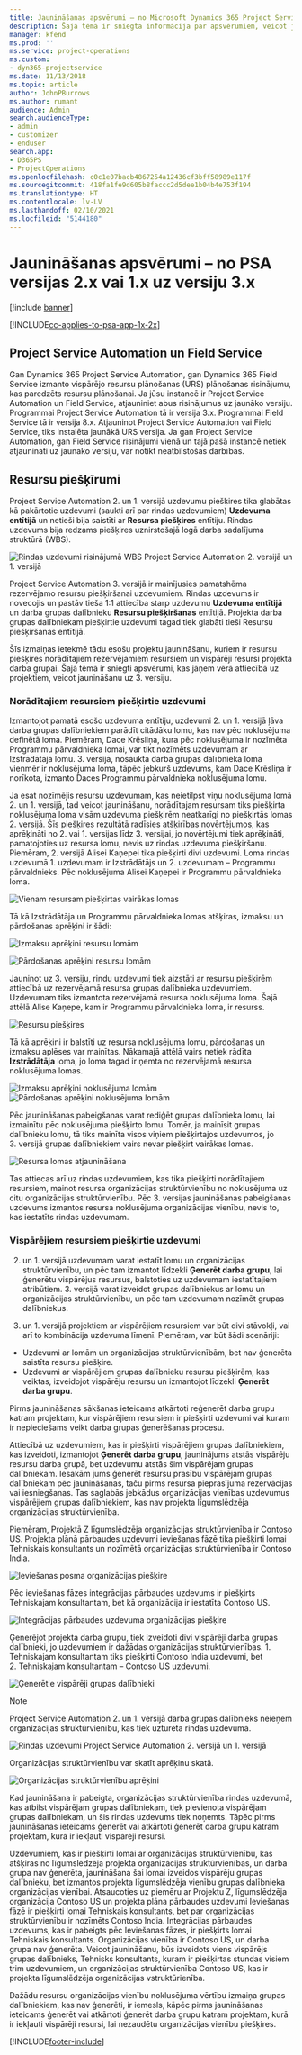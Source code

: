 ```yaml
---
title: Jaunināšanas apsvērumi — no Microsoft Dynamics 365 Project Service Automation 2.x vai 1.x uz versiju 3
description: Šajā tēmā ir sniegta informācija par apsvērumiem, veicot jaunināšanu no Project Service Automation versijas 2.x vai 1.x uz 3. versiju.
manager: kfend
ms.prod: ''
ms.service: project-operations
ms.custom:
- dyn365-projectservice
ms.date: 11/13/2018
ms.topic: article
author: JohnPBurrows
ms.author: rumant
audience: Admin
search.audienceType:
- admin
- customizer
- enduser
search.app:
- D365PS
- ProjectOperations
ms.openlocfilehash: c0c1e07bacb4867254a12436cf3bff58989e117f
ms.sourcegitcommit: 418fa1fe9d605b8faccc2d5dee1b04b4e753f194
ms.translationtype: HT
ms.contentlocale: lv-LV
ms.lasthandoff: 02/10/2021
ms.locfileid: "5144180"
---
```

# <a name="upgrade-considerations---psa-version-2x-or-1x-to-version-3"></a>Jaunināšanas apsvērumi – no PSA versijas 2.x vai 1.x uz versiju 3.x

[!include [banner](../includes/psa-now-project-operations.md)]

[!INCLUDE[cc-applies-to-psa-app-1x-2x](../includes/cc-applies-to-psa-app-1x-2x.md)]

## <a name="project-service-automation-and-field-service"></a>Project Service Automation un Field Service
Gan Dynamics 365 Project Service Automation, gan Dynamics 365 Field Service izmanto vispārējo resursu plānošanas (URS) plānošanas risinājumu, kas paredzēts resursu plānošanai. Ja jūsu instancē ir Project Service Automation un Field Service, atjauniniet abus risinājumus uz jaunāko versiju. Programmai Project Service Automation tā ir versija 3.x. Programmai Field Service tā ir versija 8.x. Atjauninot Project Service Automation vai Field Service, tiks instalēta jaunākā URS versija. Ja gan Project Service Automation, gan Field Service risinājumi vienā un tajā pašā instancē netiek atjaunināti uz jaunāko versiju, var notikt neatbilstošas darbības.

## <a name="resource-assignments"></a>Resursu piešķīrumi
Project Service Automation 2. un 1. versijā uzdevumu piešķires tika glabātas kā pakārtotie uzdevumi (saukti arī par rindas uzdevumiem) **Uzdevuma entītijā** un netieši bija saistīti ar **Resursa piešķires** entītiju. Rindas uzdevums bija redzams piešķires uznirstošajā logā darba sadalījuma struktūrā (WBS).

![Rindas uzdevumi risinājumā WBS Project Service Automation 2. versijā un 1. versijā](media/upgrade-line-task-01.png)

Project Service Automation 3. versijā ir mainījusies pamatshēma rezervējamo resursu piešķiršanai uzdevumiem. Rindas uzdevums ir novecojis un pastāv tieša 1:1 attiecība starp uzdevumu **Uzdevuma entītijā** un darba grupas dalībnieku **Resursu piešķiršanas** entītijā. Projekta darba grupas dalībniekam piešķirtie uzdevumi tagad tiek glabāti tieši Resursu piešķiršanas entītijā.  

Šīs izmaiņas ietekmē tādu esošu projektu jaunināšanu, kuriem ir resursu piešķires norādītajiem rezervējamiem resursiem un vispārēji resursi projekta darba grupai. Šajā tēmā ir sniegti apsvērumi, kas jāņem vērā attiecībā uz projektiem, veicot jaunināšanu uz 3. versiju. 

### <a name="tasks-assigned-to-named-resources"></a>Norādītajiem resursiem piešķirtie uzdevumi
Izmantojot pamatā esošo uzdevuma entītiju, uzdevumi 2. un 1. versijā ļāva darba grupas dalībniekiem parādīt citādāku lomu, kas nav pēc noklusējuma definētā loma. Piemēram, Dace Krēsliņa, kura pēc noklusējuma ir nozīmēta Programmu pārvaldnieka lomai, var tikt nozīmēts uzdevumam ar Izstrādātāja lomu. 3. versijā, nosaukta darba grupas dalībnieka loma vienmēr ir noklusējuma loma, tāpēc jebkurš uzdevums, kam Dace Krēsliņa ir norīkota, izmanto Daces Programmu pārvaldnieka noklusējuma lomu.

Ja esat nozīmējis resursu uzdevumam, kas neietilpst viņu noklusējuma lomā 2. un 1. versijā, tad veicot jaunināšanu, norādītajam resursam tiks piešķirta noklusējuma loma visām uzdevuma piešķirēm neatkarīgi no piešķirtās lomas 2. versijā. Šīs piešķires rezultātā radīsies atšķirības novērtējumos, kas aprēķināti no 2. vai 1. versijas līdz 3. versijai, jo novērtējumi tiek aprēķināti, pamatojoties uz resursa lomu, nevis uz rindas uzdevuma piešķiršanu. Piemēram, 2. versijā Alisei Kaņepei tika piešķirti divi uzdevumi. Loma rindas uzdevumā 1. uzdevumam ir Izstrādātājs un 2. uzdevumam – Programmu pārvaldnieks. Pēc noklusējuma Alisei Kaņepei ir Programmu pārvaldnieka loma.

![Vienam resursam piešķirtas vairākas lomas](media/upgrade-multiple-roles-02.png)

Tā kā Izstrādātāja un Programmu pārvaldnieka lomas atšķiras, izmaksu un pārdošanas aprēķini ir šādi:

![Izmaksu aprēķini resursu lomām](media/upggrade-cost-estimates-03.png)

![Pārdošanas aprēķini resursu lomām](media/upgrade-sales-estimates-04.png)

Jauninot uz 3. versiju, rindu uzdevumi tiek aizstāti ar resursu piešķirēm attiecībā uz rezervējamā resursa grupas dalībnieka uzdevumiem. Uzdevumam tiks izmantota rezervējamā resursa noklusējuma loma. Šajā attēlā Alise Kaņepe, kam ir Programmu pārvaldnieka loma, ir resurss.

![Resursu piešķires](media/resource-assignment-v2-05.png)

Tā kā aprēķini ir balstīti uz resursa noklusējuma lomu, pārdošanas un izmaksu aplēses var mainītas. Nākamajā attēlā vairs netiek rādīta **Izstrādātāja** loma, jo loma tagad ir ņemta no rezervējamā resursa noklusējuma lomas.

![Izmaksu aprēķini noklusējuma lomām](media/resource-assignment-cost-estimate-06.png)
![Pārdošanas aprēķini noklusējuma lomām](media/resource-assignment-sales-estimate-07.png)

Pēc jaunināšanas pabeigšanas varat rediģēt grupas dalībnieka lomu, lai izmainītu pēc noklusējuma piešķirto lomu. Tomēr, ja mainīsit grupas dalībnieku lomu, tā tiks mainīta visos viņiem piešķirtajos uzdevumos, jo 3. versijā grupas dalībniekiem vairs nevar piešķirt vairākas lomas.

![Resursa lomas atjaunināšana](media/resource-role-assignment-08.png)

Tas attiecas arī uz rindas uzdevumiem, kas tika piešķirti norādītajiem resursiem, mainot resursa organizācijas struktūrvienību no noklusējuma uz citu organizācijas struktūrvienību. Pēc 3. versijas jaunināšanas pabeigšanas uzdevums izmantos resursa noklusējuma organizācijas vienību, nevis to, kas iestatīts rindas uzdevumam.

### <a name="tasks-assigned-to-generic-resources"></a>Vispārējiem resursiem piešķirtie uzdevumi
2. un 1. versijā uzdevumam varat iestatīt lomu un organizācijas struktūrvienību, un pēc tam izmantot līdzekli **Ģenerēt darba grupu**, lai ģenerētu vispārējus resursus, balstoties uz uzdevumam iestatītajiem atribūtiem. 3. versijā varat izveidot grupas dalībniekus ar lomu un organizācijas struktūrvienību, un pēc tam uzdevumam nozīmēt grupas dalībniekus.

2. un 1. versijā projektiem ar vispārējiem resursiem var būt divi stāvokļi, vai arī to kombinācija uzdevuma līmenī. Piemēram, var būt šādi scenāriji:

- Uzdevumi ar lomām un organizācijas struktūrvienībām, bet nav ģenerēta saistīta resursu piešķire.
- Uzdevumi ar vispārējiem grupas dalībnieku resursu piešķirēm, kas veiktas, izveidojot vispārēju resursu un izmantojot līdzekli **Ģenerēt darba grupu**.

Pirms jaunināšanas sākšanas ieteicams atkārtoti reģenerēt darba grupu katram projektam, kur vispārējiem resursiem ir piešķirti uzdevumi vai kuram ir nepieciešams veikt darba grupas ģenerēšanas procesu.

Attiecībā uz uzdevumiem, kas ir piešķirti vispārējiem grupas dalībniekiem, kas izveidoti, izmantojot **Ģenerēt darba grupu**, jauninājums atstās vispārēju resursu darba grupā, bet uzdevumu atstās šim vispārējam grupas dalībniekam. Iesakām jums ģenerēt resursu prasību vispārējam grupas dalībniekam pēc jaunināšanas, taču pirms resursa pieprasījuma rezervācijas vai iesniegšanas. Tas saglabās jebkādus organizācijas vienības uzdevumus vispārējiem grupas dalībniekiem, kas nav projekta līgumslēdzēja organizācijas struktūrvienība.

Piemēram, Projektā Z līgumslēdzēja organizācijas struktūrvienība ir Contoso US. Projekta plānā pārbaudes uzdevumi ieviešanas fāzē tika piešķirti lomai Tehniskais konsultants un nozīmētā organizācijas struktūrvienība ir Contoso India.

![Ieviešanas posma organizācijas piešķire](media/org-unit-assignment-09.png)

Pēc ieviešanas fāzes integrācijas pārbaudes uzdevums ir piešķirts Tehniskajam konsultantam, bet kā organizācija ir iestatīta Contoso US.  

![Integrācijas pārbaudes uzdevuma organizācijas piešķire](media/org-unit-generate-team-10.png)

Ģenerējot projekta darba grupu, tiek izveidoti divi vispārēji darba grupas dalībnieki, jo uzdevumiem ir dažādas organizācijas struktūrvienības. 1. Tehniskajam konsultantam tiks piešķirti Contoso India uzdevumi, bet 2. Tehniskajam konsultantam – Contoso US uzdevumi.  

![Ģenerētie vispārēji grupas dalībnieki](media/org-unit-assignments-multiple-resources-11.png)

> [!NOTE]
> Project Service Automation 2. un 1. versijā darba grupas dalībnieks neieņem organizācijas struktūrvienību, kas tiek uzturēta rindas uzdevumā.

![Rindas uzdevumi Project Service Automation 2. versijā un 1. versijā](media/line-tasks-12.png)

Organizācijas struktūrvienību var skatīt aprēķinu skatā. 

![Organizācijas struktūrvienību aprēķini](media/org-unit-estimates-view-13.png)
 
Kad jaunināšana ir pabeigta, organizācijas struktūrvienība rindas uzdevumā, kas atbilst vispārējam grupas dalībniekam, tiek pievienota vispārējam grupas dalībniekam, un šis rindas uzdevums tiek noņemts. Tāpēc pirms jaunināšanas ieteicams ģenerēt vai atkārtoti ģenerēt darba grupu katram projektam, kurā ir iekļauti vispārēji resursi.

Uzdevumiem, kas ir piešķirti lomai ar organizācijas struktūrvienību, kas atšķiras no līgumslēdzēja projekta organizācijas struktūrvienības, un darba grupa nav ģenerēta, jaunināšana šai lomai izveidos vispārēju grupas dalībnieku, bet izmantos projekta līgumslēdzēja vienību grupas dalībnieka organizācijas vienībai. Atsaucoties uz piemēru ar Projektu Z, līgumslēdzēja organizācija Contoso US un projekta plāna pārbaudes uzdevumi Ieviešanas fāzē ir piešķirti lomai Tehniskais konsultants, bet par organizācijas struktūrvienību ir nozīmēts Contoso India. Integrācijas pārbaudes uzdevums, kas ir pabeigts pēc Ieviešanas fāzes, ir piešķirts lomai Tehniskais konsultants. Organizācijas vienība ir Contoso US, un darba grupa nav ģenerēta. Veicot jaunināšanu, būs izveidots viens vispārējs grupas dalībnieks, Tehnisks konsultants, kuram ir piešķirtas stundas visiem trim uzdevumiem, un organizācijas struktūrvienība Contoso US, kas ir projekta līgumslēdzēja organizācijas vstruktūrienība.   
 
Dažādu resursu organizācijas vienību noklusējuma vērtību izmaiņa grupas dalībniekiem, kas nav ģenerēti, ir iemesls, kāpēc pirms jaunināšanas ieteicams ģenerēt vai atkārtoti ģenerēt darba grupu katram projektam, kurā ir iekļauti vispārēji resursi, lai nezaudētu organizācijas vienību piešķires.



[!INCLUDE[footer-include](../includes/footer-banner.md)]